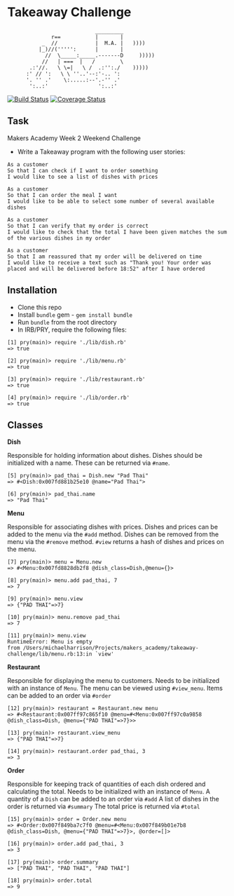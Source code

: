 Takeaway Challenge
==================
```
                            _________
              r==           |       |
           _  //            |  M.A. |   ))))
          |_)//(''''':      |       |
            //  \_____:_____.-------D     )))))
           //   | ===  |   /        \
       .:'//.   \ \=|   \ /  .:'':./    )))))
      :' // ':   \ \ ''..'--:'-.. ':
      '. '' .'    \:.....:--'.-'' .'
       ':..:'                ':..:'

 ```

[![Build Status](https://travis-ci.org/harrim91/takeaway-challenge.svg?branch=master)](https://travis-ci.org/harrim91/takeaway-challenge)
[![Coverage Status](https://coveralls.io/repos/github/harrim91/takeaway-challenge/badge.svg?branch=master)](https://coveralls.io/github/harrim91/takeaway-challenge?branch=master)

Task
-----

Makers Academy Week 2 Weekend Challenge

* Write a Takeaway program with the following user stories:

```
As a customer
So that I can check if I want to order something
I would like to see a list of dishes with prices

As a customer
So that I can order the meal I want
I would like to be able to select some number of several available dishes

As a customer
So that I can verify that my order is correct
I would like to check that the total I have been given matches the sum of the various dishes in my order

As a customer
So that I am reassured that my order will be delivered on time
I would like to receive a text such as "Thank you! Your order was placed and will be delivered before 18:52" after I have ordered
```

Installation
-----
* Clone this repo
* Install `bundle` gem - `gem install bundle`
* Run `bundle` from the root directory
* In IRB/PRY, require the following files:
```
[1] pry(main)> require './lib/dish.rb'
=> true

[2] pry(main)> require './lib/menu.rb'
=> true

[3] pry(main)> require './lib/restaurant.rb'
=> true

[4] pry(main)> require './lib/order.rb'
=> true
```


Classes
-----

**Dish**

Responsible for holding information about dishes.
Dishes should be initialized with a name. These can be returned via `#name`.

```
[5] pry(main)> pad_thai = Dish.new "Pad Thai"
=> #<Dish:0x007fd881b25e10 @name="Pad Thai">

[6] pry(main)> pad_thai.name
=> "Pad Thai"
```

**Menu**

Responsible for associating dishes with prices.
Dishes and prices can be added to the menu via the `#add` method.
Dishes can be removed from the menu via the `#remove` method.
`#view` returns a hash of dishes and prices on the menu.

```
[7] pry(main)> menu = Menu.new
=> #<Menu:0x007fd8828db2f8 @dish_class=Dish,@menu={}>

[8] pry(main)> menu.add pad_thai, 7
=> 7

[9] pry(main)> menu.view
=> {"PAD THAI"=>7}

[10] pry(main)> menu.remove pad_thai
=> 7

[11] pry(main)> menu.view
RuntimeError: Menu is empty
from /Users/michaelharrison/Projects/makers_academy/takeaway-challenge/lib/menu.rb:13:in `view'
```

**Restaurant**

Responsible for displaying the menu to customers.
Needs to be initialized with an instance of `Menu`.
The menu can be viewed using `#view_menu`.
Items can be added to an order via `#order`

```
[12] pry(main)> restaurant = Restaurant.new menu
=> #<Restaurant:0x007ff97c865f10 @menu=#<Menu:0x007ff97c0a9858 @dish_class=Dish, @menu={"PAD THAI"=>7}>>

[13] pry(main)> restaurant.view_menu
=> {"PAD THAI"=>7}

[14] pry(main)> restaurant.order pad_thai, 3
=> 3
```

**Order**

Responsible for keeping track of quantities of each dish ordered and calculating the total.
Needs to be initialized with an instance of `Menu`.
A quantity of a `Dish` can be added to an order via `#add`
A list of dishes in the order is returned via `#summary`
The total price is returned via `#total`
```
[15] pry(main)> order = Order.new menu
=> #<Order:0x007f849ba7c7f0 @menu=#<Menu:0x007f849b01e7b8 @dish_class=Dish, @menu={"PAD THAI"=>7}>, @order=[]>

[16] pry(main)> order.add pad_thai, 3
=> 3

[17] pry(main)> order.summary
=> ["PAD THAI", "PAD THAI", "PAD THAI"]

[18] pry(main)> order.total
=> 9
```
